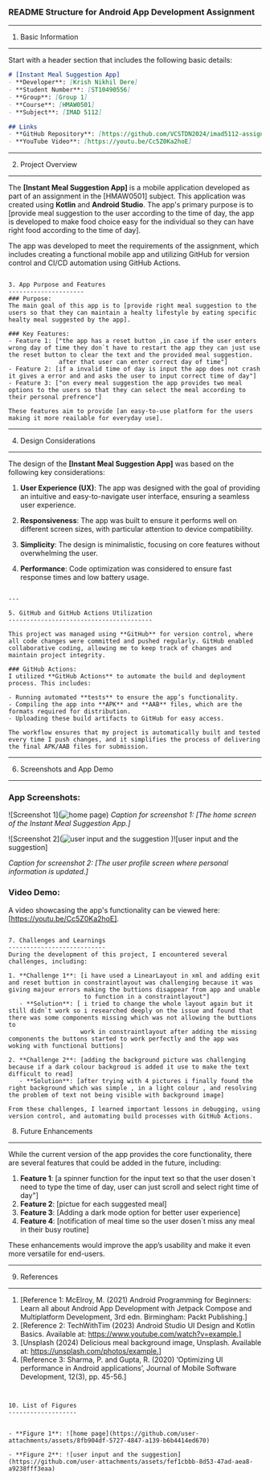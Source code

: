 
### **README Structure for Android App Development Assignment**

---

1. Basic Information
--------------------

Start with a header section that includes the following basic details:

```markdown
# [Instant Meal Suggestion App]
- **Developer**: [Krish Nikhil Dere]
- **Student Number**: [ST10490556]
- **Group**: [Group 1]
- **Course**: [HMAW0501]
- **Subject**: [IMAD 5112]

## Links
- **GitHub Repository**: [https://github.com/VCSTDN2024/imad5112-assignment-1-KrishDere]
- **YouTube Video**: [https://youtu.be/Cc5Z0Ka2hoE]
```

-----------------------
2. Project Overview
-----------------------

The **[Instant Meal Suggestion App]** is a mobile application developed as part of an assignment in the [HMAW0501] subject. This application was created using **Kotlin** and **Android Studio**. The app's primary 
 purpose is to [provide meal suggestion to the user according to the time of day, the app is developed to make food choice easy for the individual so they can have right food according to the time of day].

The app was developed to meet the requirements of the assignment, which includes creating a functional mobile app and utilizing GitHub for version control and CI/CD automation using GitHub Actions.
```

3. App Purpose and Features
---------------------
### Purpose:
The main goal of this app is to [provide right meal suggestion to the users so that they can maintain a healty lifestyle by eating specific healty meal suggested by the app]. 

### Key Features:
- Feature 1: ["the app has a reset button ,in case if the user enters wrong day of time they don`t have to restart the app they can just use the reset button to clear the text and the provided meal suggestion. 
              after that user can enter correct day of time"]
- Feature 2: [if a invalid time of day is input the app does not crash it gives a error and and asks the user to input correct time of day"]
- Feature 3: ["on every meal suggestion the app provides two meal options to the users so that they can select the meal according to their personal prefrence"]

These features aim to provide [an easy-to-use platform for the users making it more reailable for everyday use].
```

---

4. Design Considerations
------------------------



The design of the **[Instant Meal Suggestion App]** was based on the following key considerations:

1. **User Experience (UX)**: The app was designed with the goal of providing an intuitive and easy-to-navigate user interface, ensuring a seamless user experience.
   
2. **Responsiveness**: The app was built to ensure it performs well on different screen sizes, with particular attention to device compatibility.
   
3. **Simplicity**: The design is minimalistic, focusing on core features without overwhelming the user.
   
4. **Performance**: Code optimization was considered to ensure fast response times and low battery usage.
```

---

5. GitHub and GitHub Actions Utilization
----------------------------------------

This project was managed using **GitHub** for version control, where all code changes were committed and pushed regularly. GitHub enabled collaborative coding, allowing me to keep track of changes and maintain project integrity.

### GitHub Actions:
I utilized **GitHub Actions** to automate the build and deployment process. This includes:

- Running automated **tests** to ensure the app’s functionality.
- Compiling the app into **APK** and **AAB** files, which are the formats required for distribution.
- Uploading these build artifacts to GitHub for easy access.

The workflow ensures that my project is automatically built and tested every time I push changes, and it simplifies the process of delivering the final APK/AAB files for submission.
```

---

6. Screenshots and App Demo
---------------------------

### App Screenshots:
![Screenshot 1](![home page](https://github.com/user-attachments/assets/8fb904df-5727-4847-a139-b6b4414ed670))
*Caption for screenshot 1: [The home screen of the Instant Meal Suggestion App.]*

![Screenshot 2](![user input and the suggestion](https://github.com/user-attachments/assets/fef1cbbb-8d53-47ad-aea8-a9238fff3eaa)
)![user input and the suggestion]

*Caption for screenshot 2: [The user profile screen where personal information is updated.]*

### Video Demo:
A video showcasing the app's functionality can be viewed here: [https://youtu.be/Cc5Z0Ka2hoE].
```

7. Challenges and Learnings
---------------------------
During the development of this project, I encountered several challenges, including:

1. **Challenge 1**: [i have used a LinearLayout in xml and adding exit and reset buttion in constraintlayout was challenging because it was giving majour errors making the buttions disappear from app and unable 
                     to function in a constraintlayout"]
   - **Solution**: [ i tried to change the whole layout again but it still didn`t work so i researched deeply on the issue and found that there was some components missing which was not allowing the buttions to 
                    work in constraintlayout after adding the missing components the buttons started to work perfectly and the app was woking with functional buttions]
   
2. **Challenge 2**: [adding the background picture was challenging because if a dark colour backgroud is added it use to make the text difficult to read]
   - **Solution**: [after trying with 4 pictures i finally found the right background which was simple , in a light colour , and resolving the problem of text not being visible with background image]

From these challenges, I learned important lessons in debugging, using version control, and automating build processes with GitHub Actions.
```

8. Future Enhancements
----------------------

While the current version of the app provides the core functionality, there are several features that could be added in the future, including:

1. **Feature 1**: [a spinner function for the input text so that the user dosen`t need to type the time of day, user can just scroll and select right time of day"]
2. **Feature 2**: [pictue for each suggested meal]
3. **Feature 3**: [Adding a dark mode option for better user experience]
4. **Feature 4**: [notification of meal time so the user dosen`t miss any meal in their busy routine]

These enhancements would improve the app’s usability and make it even more versatile for end-users.

---

9. References
-------------

1. [Reference 1: McElroy, M. (2021) Android Programming for Beginners: Learn all about Android App Development with Jetpack Compose and Multiplatform Development, 3rd edn. Birmingham: Packt Publishing.]
2. [Reference 2: TechWithTim (2023) Android Studio UI Design and Kotlin Basics. Available at: https://www.youtube.com/watch?v=example.]
3. [Unsplash (2024) Delicious meal background image, Unsplash. Available at: https://unsplash.com/photos/example.]
4. [Reference 3: Sharma, P. and Gupta, R. (2020) ‘Optimizing UI performance in Android applications’, Journal of Mobile Software Development, 12(3), pp. 45-56.]

   
```


10. List of Figures
-------------------


- **Figure 1**: ![home page](https://github.com/user-attachments/assets/8fb904df-5727-4847-a139-b6b4414ed670)

- **Figure 2**: ![user input and the suggestion](https://github.com/user-attachments/assets/fef1cbbb-8d53-47ad-aea8-a9238fff3eaa)

```
